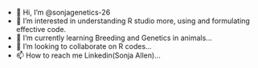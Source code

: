 - 👋 Hi, I’m @sonjagenetics-26
- 👀 I’m interested in understanding R studio more, using and formulating effective code.
- 🌱 I’m currently learning Breeding and Genetics in animals...
- 💞️ I’m looking to collaborate on R codes...
- 📫 How to reach me Linkedin(Sonja Allen)...

<!---
sonjagenetics-26/sonjagenetics-26 is a ✨ special ✨ repository because its `README.md` (this file) appears on your GitHub profile.
You can click the Preview link to take a look at your changes.
--->
